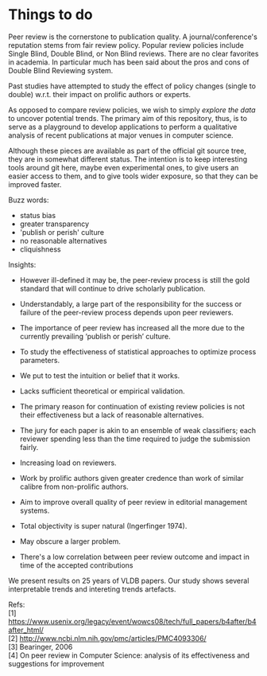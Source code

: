 # Things to do

Peer review is the cornerstone to publication quality.
A journal/conference's reputation stems from fair review policy. 
Popular review policies include Single Blind, Double Blind, or Non Blind reviews.
There are no clear favorites in academia.
In particular much has been said about the pros and cons of Double Blind Reviewing system.

Past studies have attempted to study the effect of policy changes (single to double) w.r.t. their impact on prolific authors or experts. 

As opposed to compare review policies, we wish to simply _explore the data_ to uncover potential trends.
The primary aim of this repository, thus, is to serve as a playground to develop applications to perform a qualitative analysis of recent publications at major venues in computer science. 

Although these pieces are available as part of the official git
source tree, they are in somewhat different status.  The
intention is to keep interesting tools around git here, maybe
even experimental ones, to give users an easier access to them,
and to give tools wider exposure, so that they can be improved
faster.

Buzz words:

 - status bias
 - greater transparency
 - 'publish or perish' culture
 - no reasonable alternatives
 - cliquishness

Insights:

- However ill-defined it may be, the peer-review process is still the gold standard that will continue to drive scholarly publication. 
- Understandably, a large part of the responsibility for the success or failure of the peer-review process depends upon peer reviewers. 
- The importance of peer review has increased all the more due to the currently prevailing ‘publish or perish’ culture.
- To study the effectiveness of statistical approaches to optimize process parameters.
- We put to test the intuition or belief that it works.
- Lacks sufficient theoretical or empirical validation.
- The primary reason for continuation of existing review policies is not their effectiveness but a lack of reasonable alternatives.
- The jury for each paper is akin to an ensemble of weak classifiers; each reviewer spending less than the time required to judge the submission fairly.
- Increasing load on reviewers.
- Work by prolific authors given greater credence than work of similar calibre from non-prolific authors.

- Aim to improve overall quality of peer review in editorial management systems.
- Total objectivity is super natural (Ingerfinger 1974).
- May obscure a larger problem.
- There's a low correlation between peer review outcome and impact in time of the accepted contributions

We present results on 25 years of VLDB papers. Our study shows several interpretable trends and intereting trends artefacts.

Refs:  
[1] https://www.usenix.org/legacy/event/wowcs08/tech/full_papers/b4after/b4after_html/  
[2] http://www.ncbi.nlm.nih.gov/pmc/articles/PMC4093306/  
[3] Bearinger, 2006  
[4] On peer review in Computer Science: analysis of its effectiveness and suggestions for improvement
  
